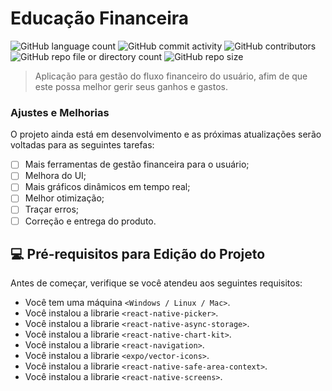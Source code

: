 # Educação Financeira

![GitHub language count](https://img.shields.io/github/languages/count/pedro3141592/edu-financeira)
![GitHub commit activity](https://img.shields.io/github/commit-activity/t/pedro3141592/edu-financeira)
![GitHub contributors](https://img.shields.io/github/contributors/pedro3141592/edu-financeira)
![GitHub repo file or directory count](https://img.shields.io/github/directory-file-count/pedro3141592/edu-financeira)
![GitHub repo size](https://img.shields.io/github/repo-size/pedro3141592/edu-financeira)

> Aplicação para gestão do fluxo financeiro do usuário, afim de que este possa melhor gerir seus ganhos e gastos.

### Ajustes e Melhorias

O projeto ainda está em desenvolvimento e as próximas atualizações serão voltadas para as seguintes tarefas:

- [ ] Mais ferramentas de gestão financeira para o usuário;
- [ ] Melhora do UI;
- [ ] Mais gráficos dinâmicos em tempo real;
- [ ] Melhor otimização;
- [ ] Traçar erros;
- [ ] Correção e entrega do produto.

## 💻 Pré-requisitos para Edição do Projeto

Antes de começar, verifique se você atendeu aos seguintes requisitos:

- Você tem uma máquina `<Windows / Linux / Mac>`.
- Você instalou a librarie `<react-native-picker>`.
- Você instalou a librarie `<react-native-async-storage>`.
- Você instalou a librarie `<react-native-chart-kit>`.
- Você instalou a librarie `<react-navigation>`.
- Você instalou a librarie `<expo/vector-icons>`.
- Você instalou a librarie `<react-native-safe-area-context>`.
- Você instalou a librarie `<react-native-screens>`.
